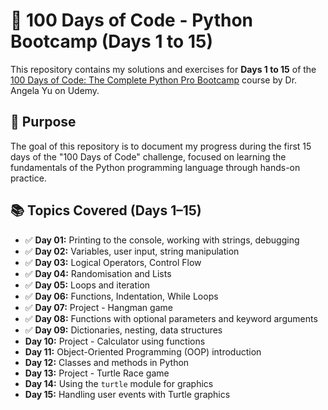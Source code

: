 # 🚀 100 Days of Code - Python Bootcamp (Days 1 to 15)

This repository contains my solutions and exercises for **Days 1 to 15** of the [100 Days of Code: The Complete Python Pro Bootcamp](https://www.udemy.com/course/100-days-of-code/?couponCode=KEEPLEARNINGBR) course by Dr. Angela Yu on Udemy.

## 🎯 Purpose

The goal of this repository is to document my progress during the first 15 days of the "100 Days of Code" challenge, focused on learning the fundamentals of the Python programming language through hands-on practice.

## 📚 Topics Covered (Days 1–15)

- ✅ **Day 01:** Printing to the console, working with strings, debugging
- ✅ **Day 02:** Variables, user input, string manipulation
- ✅ **Day 03:** Logical Operators, Control Flow
- ✅ **Day 04:** Randomisation and Lists
- ✅ **Day 05:** Loops and iteration
- ✅ **Day 06:** Functions, Indentation, While Loops
- ✅ **Day 07:** Project - Hangman game
- ✅ **Day 08:** Functions with optional parameters and keyword arguments
- ✅ **Day 09:** Dictionaries, nesting, data structures
- **Day 10:** Project - Calculator using functions
- **Day 11:** Object-Oriented Programming (OOP) introduction
- **Day 12:** Classes and methods in Python
- **Day 13:** Project - Turtle Race game
- **Day 14:** Using the `turtle` module for graphics
- **Day 15:** Handling user events with Turtle graphics
